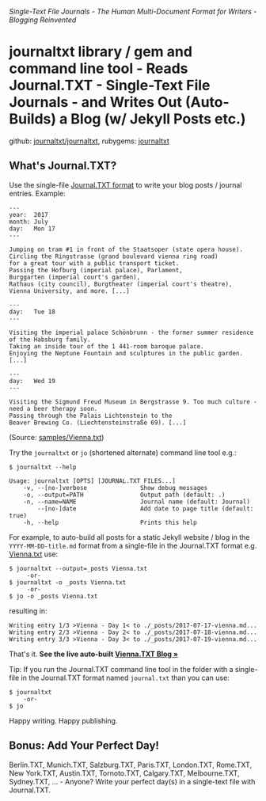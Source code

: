 _Single-Text File Journals - The Human Multi-Document Format for Writers - Blogging Reinvented_


# journaltxt library / gem and command line tool - Reads Journal.TXT - Single-Text File Journals - and Writes Out (Auto-Builds) a Blog (w/ Jekyll Posts etc.)

github: [journaltxt/journaltxt](https://github.com/journaltxt/journaltxt), 
rubygems: [journaltxt](https://rubygems.org/gems/journaltxt)



## What's Journal.TXT?

Use the single-file [Journal.TXT format](https://journaltxt.github.io)
to write your blog posts / journal entries.
Example:


```
---
year:  2017
month: July
day:   Mon 17
---

Jumping on tram #1 in front of the Staatsoper (state opera house).
Circling the Ringstrasse (grand boulevard vienna ring road)
for a great tour with a public transport ticket.
Passing the Hofburg (imperial palace), Parlament,
Burggarten (imperial court's garden),
Rathaus (city council), Burgtheater (imperial court's theatre),
Vienna University, and more. [...]

---
day:   Tue 18
---

Visiting the imperial palace Schönbrunn - the former summer residence
of the Habsburg family.
Taking an inside tour of the 1 441-room baroque palace.
Enjoying the Neptune Fountain and sculptures in the public garden. [...]

---
day:   Wed 19
---

Visiting the Sigmund Freud Museum in Bergstrasse 9. Too much culture -
need a beer therapy soon.
Passing through the Palais Lichtenstein to the
Beaver Brewing Co. (Liechtensteinstraße 69). [...]
```

(Source: [samples/Vienna.txt](https://github.com/journaltxt/journaltxt.github.io/blob/master/samples/Vienna.txt))


Try the `journaltxt` or `jo` (shortened alternate) command line tool e.g.:

```
$ journaltxt --help

Usage: journaltxt [OPTS] [JOURNAL.TXT FILES...]
    -v, --[no-]verbose               Show debug messages
    -o, --output=PATH                Output path (default: .)
    -n, --name=NAME                  Journal name (default: Journal)
        --[no-]date                  Add date to page title (default: true)
    -h, --help                       Prints this help
```

For example, to auto-build all posts for a static Jekyll website / blog
in the `YYYY-MM-DD-title.md` format from a single-file in the Journal.TXT format
e.g. [Vienna.txt](https://github.com/journaltxt/journaltxt.github.io/blob/master/samples/Vienna.txt) use:

```
$ journaltxt --output=_posts Vienna.txt
     -or-
$ journaltxt -o _posts Vienna.txt
     -or-
$ jo -o _posts Vienna.txt
```

resulting in:

```
Writing entry 1/3 >Vienna - Day 1< to ./_posts/2017-07-17-vienna.md...
Writing entry 2/3 >Vienna - Day 2< to ./_posts/2017-07-18-vienna.md...
Writing entry 3/3 >Vienna - Day 3< to ./_posts/2017-07-19-vienna.md...
```

That's it.
**See the live auto-built [Vienna.TXT Blog »](https://journaltxt.github.io/blog)**


Tip: If you run the Journal.TXT command line tool in
the folder with a single-file in the Journal.TXT format named `journal.txt`
than you can use:

```
$ journaltxt
    -or-
$ jo
```

Happy writing. Happy publishing.



## Bonus: Add Your Perfect Day!

Berlin.TXT, Munich.TXT, Salzburg.TXT, Paris.TXT, London.TXT, Rome.TXT, New York.TXT, Austin.TXT, Tornoto.TXT, Calgary.TXT,
Melbourne.TXT, Sydney.TXT, ...   - Anyone?
Write your perfect day(s) in a single-text file with Journal.TXT.
